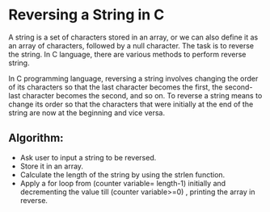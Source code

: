 # Reversing a String in C
A string is a set of characters stored in an array, or we can also define it as an array of characters, followed by a null character. The task is to reverse the
string. In C language, there are various methods to perform reverse string.

In C programming language, reversing a string involves changing the order of its characters so that the last character becomes the first, the second-last character becomes the second, and so on. 
To reverse a string means to change its order so that the characters that were initially at the end of the string are now at the beginning and vice versa.
## Algorithm:
* Ask user to input a string to be reversed.
* Store it in an array.
* Calculate the length of the string by using the strlen function.
* Apply a for loop from (counter variable= length-1) initially and decrementing the value till (counter variable>=0) , printing the array in reverse.
